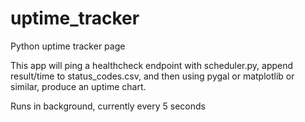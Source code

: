 # uptime_tracker
Python uptime tracker page

This app will ping a healthcheck endpoint with scheduler.py, append result/time to status_codes.csv, and then using 
pygal or matplotlib or similar, produce an uptime chart. 

Runs in background, currently every 5 seconds
